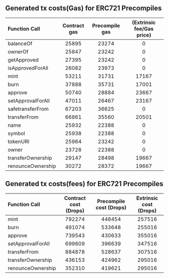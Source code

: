 ## Generated tx costs(Gas) for ERC721 Precompiles

| Function Call     | Contract gas | Precompile gas | (Extrinsic fee/Gas price) |
|:------------------|:------------:|:--------------:|:-------------------------:|
| balanceOf         |    25895     |     23274      |             0             |
| ownerOf           |    25847     |     23242      |             0             |
| getApproved       |    27395     |     23242      |             0             |
| isApprovedForAll  |    26082     |     23973      |             0             |
| mint              |    53211     |     31731      |           17167           |
| burn              |    37888     |     35731      |           17001           |
| approve           |    50740     |     28884      |           23667           |
| setApprovalForAll |    47011     |     26467      |           23167           |
| safetransferFrom  |    67203     |     36625      |             0             |
| transferFrom      |    66861     |     35560      |           20501           |
| name              |    25932     |     22388      |             0             |
| symbol            |    25938     |     22388      |             0             |
| tokenURI          |    25964     |     23242      |             0             |
| owner             |    23728     |     22388      |             0             |
| transferOwnership |    29147     |     28498      |           19667           |
| renounceOwnership |    30272     |     28372      |           19667           |


## Generated tx costs(fees) for ERC721 Precompiles

| Function Call     | Contract cost (Drops) | Precompile cost (Drops) | Extrinsic cost (Drops) |
|:------------------|:---------------------:|:-----------------------:|:----------------------:|
| mint              |        792274         |         448454          |         257516         |
| burn              |        491074         |         533648          |         255016         |
| approve           |        739543         |         430633          |         355016         |
| setApprovalForAll |        699609         |         396639          |         347516         |
| transferFrom      |        884878         |         528637          |         307516         |
| transferOwnership |        436153         |         424962          |         295016         |
| renounceOwnership |        352310         |         419621          |         295016         |
